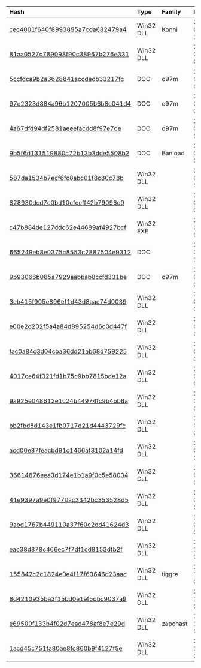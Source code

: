 |Hash|Type|Family|Frist_Seen|Name|
|:--|:--|:--|:--|:--|
|[cec4001f640f8993895a7cda682479a4](https://www.virustotal.com/gui/file/cec4001f640f8993895a7cda682479a4)|Win32 DLL|Konni|2018-08-30 11:40:28|codexgigas_be99b95e8051471f3eb7439ded9cc82801997eb7|
|[81aa0527c789098f90c38967b276e331](https://www.virustotal.com/gui/file/81aa0527c789098f90c38967b276e331)|Win32 DLL||2018-02-09 04:29:50|81aa0527c789098f90c38967b276e331.virus|
|[5ccfdca9b2a3628841accdedb33217fc](https://www.virustotal.com/gui/file/5ccfdca9b2a3628841accdedb33217fc)|DOC|o97m|2018-02-02 07:40:31|5ccfdca9b2a3628841accdedb33217fc.virus|
|[97e2323d884a96b1207005b6b8c041d4](https://www.virustotal.com/gui/file/97e2323d884a96b1207005b6b8c041d4)|DOC|o97m|2018-02-02 07:36:47|97e2323d884a96b1207005b6b8c041d4.virus|
|[4a67dfd94df2581aeeefacdd8f97e7de](https://www.virustotal.com/gui/file/4a67dfd94df2581aeeefacdd8f97e7de)|DOC|o97m|2018-02-02 07:07:39|4a67dfd94df2581aeeefacdd8f97e7de.virus|
|[9b5f6d131519880c72b13b3dde5508b2](https://www.virustotal.com/gui/file/9b5f6d131519880c72b13b3dde5508b2)|DOC|Banload|2018-02-02 06:59:16|9b5f6d131519880c72b13b3dde5508b2.virus|
|[587da1534b7ecf6fc8abc01f8c80c78b](https://www.virustotal.com/gui/file/587da1534b7ecf6fc8abc01f8c80c78b)|Win32 DLL||2018-02-02 05:27:46|587da1534b7ecf6fc8abc01f8c80c78b.virus|
|[828930dcd7c0bd10efceff42b79096c9](https://www.virustotal.com/gui/file/828930dcd7c0bd10efceff42b79096c9)|Win32 DLL||2018-01-31 03:37:10|myfile.exe|
|[c47b884de127ddc62e44689af4927bcf](https://www.virustotal.com/gui/file/c47b884de127ddc62e44689af4927bcf)|Win32 EXE||2018-01-19 00:45:37|c47b884de127ddc62e44689af4927bcf.virus|
|[665249eb8e0375c8553c2887504e9312](https://www.virustotal.com/gui/file/665249eb8e0375c8553c2887504e9312)|DOC||2018-01-17 11:32:31|665249eb8e0375c8553c2887504e9312.virus|
|[9b93066b085a7929aabbab8ccfd331be](https://www.virustotal.com/gui/file/9b93066b085a7929aabbab8ccfd331be)|DOC|o97m|2018-01-17 03:21:16|/data/cfs/malshare/9b93066b085a7929aabbab8ccfd331be|
|[3eb415f905e896ef1d43d8aac74d0039](https://www.virustotal.com/gui/file/3eb415f905e896ef1d43d8aac74d0039)|Win32 DLL||2018-01-15 01:55:15|3eb415f905e896ef1d43d8aac74d0039.virus|
|[e00e2d202f5a4a84d895254d6c0d447f](https://www.virustotal.com/gui/file/e00e2d202f5a4a84d895254d6c0d447f)|Win32 DLL||2018-01-15 01:12:43|e00e2d202f5a4a84d895254d6c0d447f.virus|
|[fac0a84c3d04cba36dd21ab68d759225](https://www.virustotal.com/gui/file/fac0a84c3d04cba36dd21ab68d759225)|Win32 DLL||2018-01-15 01:06:52|fac0a84c3d04cba36dd21ab68d759225.virus|
|[4017ce64f321fd1b75c9bb7815bde12a](https://www.virustotal.com/gui/file/4017ce64f321fd1b75c9bb7815bde12a)|Win32 DLL||2018-01-15 01:04:24|4017ce64f321fd1b75c9bb7815bde12a.virus|
|[9a925e048612e1c24b44974fc9b4bb6a](https://www.virustotal.com/gui/file/9a925e048612e1c24b44974fc9b4bb6a)|Win32 DLL||2018-01-15 00:59:45|9a925e048612e1c24b44974fc9b4bb6a.virus|
|[bb2fbd8d143e1fb0717d21d4443729fc](https://www.virustotal.com/gui/file/bb2fbd8d143e1fb0717d21d4443729fc)|Win32 DLL||2018-01-15 00:57:01|bb2fbd8d143e1fb0717d21d4443729fc.virus|
|[acd00e87feacbd91c1466af3102a14fd](https://www.virustotal.com/gui/file/acd00e87feacbd91c1466af3102a14fd)|Win32 DLL||2018-01-15 00:54:14|acd00e87feacbd91c1466af3102a14fd.virus|
|[36614876eea3d174e1b1a9f0c5e58034](https://www.virustotal.com/gui/file/36614876eea3d174e1b1a9f0c5e58034)|Win32 DLL||2018-01-15 00:52:03|myfile.exe|
|[41e9397a9e0f9770ac3342bc353528d5](https://www.virustotal.com/gui/file/41e9397a9e0f9770ac3342bc353528d5)|Win32 DLL||2018-01-15 00:45:51|41e9397a9e0f9770ac3342bc353528d5.virus|
|[9abd1767b449110a37f60c2dd41624d3](https://www.virustotal.com/gui/file/9abd1767b449110a37f60c2dd41624d3)|Win32 DLL||2018-01-15 00:42:11|9abd1767b449110a37f60c2dd41624d3.virus|
|[eac38d878c466ec7f7df1cd8153dfb2f](https://www.virustotal.com/gui/file/eac38d878c466ec7f7df1cd8153dfb2f)|Win32 DLL||2017-12-03 07:34:29|eac38d878c466ec7f7df1cd8153dfb2f.virus|
|[155842c2c1824e0e4f17f63646d23aac](https://www.virustotal.com/gui/file/155842c2c1824e0e4f17f63646d23aac)|Win32 DLL|tiggre|2017-12-03 07:30:09|155842c2c1824e0e4f17f63646d23aac.virus|
|[8d4210935ba3f15bd0e1ef5dbc9037a9](https://www.virustotal.com/gui/file/8d4210935ba3f15bd0e1ef5dbc9037a9)|Win32 DLL||2017-12-03 07:26:06|8d4210935ba3f15bd0e1ef5dbc9037a9.virus|
|[e69500f133b4f02d7ead478af8e7e29d](https://www.virustotal.com/gui/file/e69500f133b4f02d7ead478af8e7e29d)|Win32 DLL|zapchast|2017-11-21 01:58:16|e69500f133b4f02d7ead478af8e7e29d.virus|
|[1acd45c751fa80ae8fc860b9f4127f5e](https://www.virustotal.com/gui/file/1acd45c751fa80ae8fc860b9f4127f5e)|Win32 DLL||2017-11-13 01:32:01|1acd45c751fa80ae8fc860b9f4127f5e.virus|
